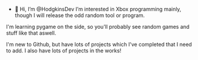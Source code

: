 - 👋 Hi, I’m @HodgkinsDev
I’m interested in Xbox programming mainly, though I will release the odd random tool or program.

I'm learning pygame on the side, so you'll probably see random games and stuff like that aswell.

I'm new to Github, but have lots of projects which I've completed that I need to add. I also have lots of projects in the works!

<!---
HodgkinsDev/HodgkinsDev is a ✨ special ✨ repository because its `README.md` (this file) appears on your GitHub profile.
You can click the Preview link to take a look at your changes.
--->
